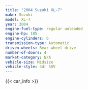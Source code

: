 ```yaml
---
title: "2004 Suzuki XL-7"
make: Suzuki
model: XL-7
year: 2004
engine-fuel-type: regular unleaded
engine-hp: 185
engine-cylinders: 6
transmission-type: Automatic
driven-wheels: Rear wheel drive
number-of-doors: 4
market-category: N/A
vehicle-size: Midsize
vehicle-style: 4dr SUV
---
```


{{< car_info >}}
